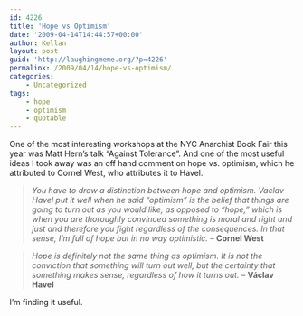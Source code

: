 ```yaml
---
id: 4226
title: 'Hope vs Optimism'
date: '2009-04-14T14:44:57+00:00'
author: Kellan
layout: post
guid: 'http://laughingmeme.org/?p=4226'
permalink: /2009/04/14/hope-vs-optimism/
categories:
    - Uncategorized
tags:
    - hope
    - optimism
    - quotable
---
```


One of the most interesting workshops at the NYC Anarchist Book Fair this year was Matt Hern’s talk “Against Tolerance”. And one of the most useful ideas I took away was an off hand comment on hope vs. optimism, which he attributed to Cornel West, who attributes it to Havel.

> *You have to draw a distinction between hope and optimism. Vaclav Havel put it well when he said “optimism” is the belief that things are going to turn out as you would like, as opposed to “hope,” which is when you are thoroughly convinced something is moral and right and just and therefore you fight regardless of the consequences. In that sense, I’m full of hope but in no way optimistic.* – **Cornel West**

> *Hope is definitely not the same thing as optimism. It is not the conviction that something will turn out well, but the certainty that something makes sense, regardless of how it turns out.* – **Václav Havel**

I’m finding it useful.